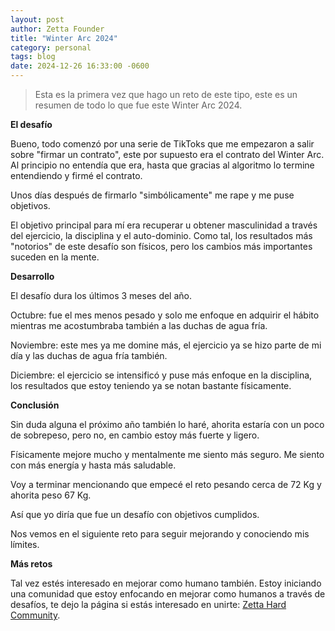 ```yaml
---
layout: post
author: Zetta Founder
title: "Winter Arc 2024"
category: personal
tags: blog
date: 2024-12-26 16:33:00 -0600
---
```


> Esta es la primera vez que hago un reto de este tipo, este es un resumen de todo lo que fue este Winter Arc 2024.

**El desafío**

Bueno, todo comenzó por una serie de TikToks que me empezaron a salir sobre "firmar un contrato", este por supuesto era el contrato del Winter Arc. Al principio no entendía que era, hasta que gracias al algoritmo lo termine entendiendo y firmé el contrato.

Unos días después de firmarlo "simbólicamente" me rape y me puse objetivos.

El objetivo principal para mí era recuperar u obtener masculinidad a través del ejercicio, la disciplina y el auto-dominio. Como tal, los resultados más "notorios" de este desafío son físicos, pero los cambios más importantes suceden en la mente.

**Desarrollo**

El desafío dura los últimos 3 meses del año.

Octubre: fue el mes menos pesado y solo me enfoque en adquirir el hábito mientras me acostumbraba también a las duchas de agua fría.

Noviembre: este mes ya me domine más, el ejercicio ya se hizo parte de mi día y las duchas de agua fría también.

Diciembre: el ejercicio se intensificó y puse más enfoque en la disciplina, los resultados que estoy teniendo ya se notan bastante físicamente.

**Conclusión**

Sin duda alguna el próximo año también lo haré, ahorita estaría con un poco de sobrepeso, pero no, en cambio estoy más fuerte y ligero.

Físicamente mejore mucho y mentalmente me siento más seguro. Me siento con más energía y hasta más saludable.

Voy a terminar mencionando que empecé el reto pesando cerca de 72 Kg y ahorita peso 67 Kg.

Así que yo diría que fue un desafío con objetivos cumplidos.

Nos vemos en el siguiente reto para seguir mejorando y conociendo mis límites.

**Más retos**

Tal vez estés interesado en mejorar como humano también. Estoy iniciando una comunidad que estoy enfocando en mejorar como humanos a través de desafíos, te dejo la página si estás interesado en unirte: [Zetta Hard Community](zettahard.net).